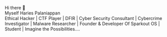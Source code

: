 Hi there 👋 </br>
Myself Haries Palaniappan </br>
Ethical Hacker | CTF Player | DFIR | Cyber Security Consultant | Cybercrime Investigator | Malware Researcher | Founder & Developer Of Sparkout OS | Student | Imagine the Possibilities....

